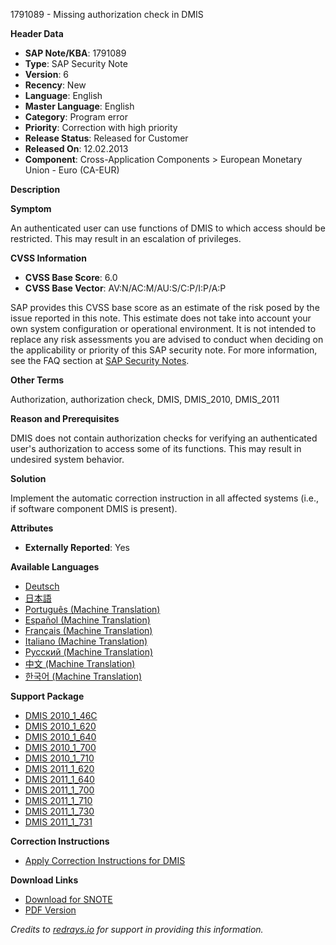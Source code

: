 1791089 - Missing authorization check in DMIS

**Header Data**
- **SAP Note/KBA**: 1791089
- **Type**: SAP Security Note
- **Version**: 6
- **Recency**: New
- **Language**: English
- **Master Language**: English
- **Category**: Program error
- **Priority**: Correction with high priority
- **Release Status**: Released for Customer
- **Released On**: 12.02.2013
- **Component**: Cross-Application Components > European Monetary Union - Euro (CA-EUR)

**Description**

**Symptom**

An authenticated user can use functions of DMIS to which access should be restricted. This may result in an escalation of privileges.

**CVSS Information**

- **CVSS Base Score**: 6.0
- **CVSS Base Vector**: AV:N/AC:M/AU:S/C:P/I:P/A:P

SAP provides this CVSS base score as an estimate of the risk posed by the issue reported in this note. This estimate does not take into account your own system configuration or operational environment. It is not intended to replace any risk assessments you are advised to conduct when deciding on the applicability or priority of this SAP security note. For more information, see the FAQ section at [SAP Security Notes](https://service.sap.com/securitynotes/).

**Other Terms**

Authorization, authorization check, DMIS, DMIS_2010, DMIS_2011

**Reason and Prerequisites**

DMIS does not contain authorization checks for verifying an authenticated user's authorization to access some of its functions. This may result in undesired system behavior.

**Solution**

Implement the automatic correction instruction in all affected systems (i.e., if software component DMIS is present).

**Attributes**
- **Externally Reported**: Yes

**Available Languages**
- [Deutsch](https://me.sap.com/notes/0001791089/D)
- [日本語](https://me.sap.com/notes/0001791089/J)
- [Português (Machine Translation)](https://me.sap.com/notes/0001791089/P)
- [Español (Machine Translation)](https://me.sap.com/notes/0001791089/S)
- [Français (Machine Translation)](https://me.sap.com/notes/0001791089/F)
- [Italiano (Machine Translation)](https://me.sap.com/notes/0001791089/I)
- [Русский (Machine Translation)](https://me.sap.com/notes/0001791089/R)
- [中文 (Machine Translation)](https://me.sap.com/notes/0001791089/1)
- [한국어 (Machine Translation)](https://me.sap.com/notes/0001791089/3)

**Support Package**
- [DMIS 2010_1_46C](https://me.sap.com/supportpackage/SAPK-91409INDMIS)
- [DMIS 2010_1_620](https://me.sap.com/supportpackage/SAPK-91509INDMIS)
- [DMIS 2010_1_640](https://me.sap.com/supportpackage/SAPK-91609INDMIS)
- [DMIS 2010_1_700](https://me.sap.com/supportpackage/SAPK-91709INDMIS)
- [DMIS 2010_1_710](https://me.sap.com/supportpackage/SAPK-91809INDMIS)
- [DMIS 2011_1_620](https://me.sap.com/supportpackage/SAPK-11104INDMIS)
- [DMIS 2011_1_640](https://me.sap.com/supportpackage/SAPK-11204INDMIS)
- [DMIS 2011_1_700](https://me.sap.com/supportpackage/SAPK-11304INDMIS)
- [DMIS 2011_1_710](https://me.sap.com/supportpackage/SAPK-11404INDMIS)
- [DMIS 2011_1_730](https://me.sap.com/supportpackage/SAPK-11504INDMIS)
- [DMIS 2011_1_731](https://me.sap.com/supportpackage/SAPK-11604INDMIS)

**Correction Instructions**
- [Apply Correction Instructions for DMIS](https://me.sap.com/corrins/0001791089/1365)

**Download Links**
- [Download for SNOTE](https://notesdownloads.sap.com/note/0040000010583572017)
- [PDF Version](https://userapps.support.sap.com/sap/support/sfm/notes/print/0001791089?language=en-US&token=D64EB4D9666106395F7C5F782B5CD943)

*Credits to [redrays.io](https://redrays.io) for support in providing this information.*